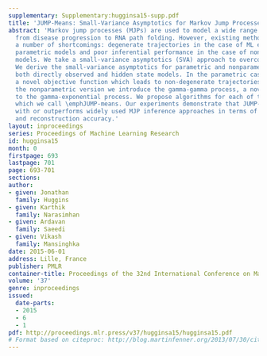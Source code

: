 ```yaml
---
supplementary: Supplementary:hugginsa15-supp.pdf
title: 'JUMP-Means: Small-Variance Asymptotics for Markov Jump Processes'
abstract: 'Markov jump processes (MJPs) are used to model a wide range of phenomenon
  from disease progression to RNA path folding. However, existing methods suffer from
  a number of shortcomings: degenerate trajectories in the case of ML estimation of
  parametric models and poor inferential performance in the case of nonparametric
  models. We take a small-variance asymptotics (SVA) approach to overcome these limitations.
  We derive the small-variance asymptotics for parametric and nonparametric MJPs for
  both directly observed and hidden state models. In the parametric case we obtain
  a novel objective function which leads to non-degenerate trajectories. To derive
  the nonparametric version we introduce the gamma-gamma process, a novel extension
  to the gamma-exponential process. We propose algorithms for each of these formulations,
  which we call \emphJUMP-means. Our experiments demonstrate that JUMP-means is competitive
  with or outperforms widely used MJP inference approaches in terms of both speed
  and reconstruction accuracy.'
layout: inproceedings
series: Proceedings of Machine Learning Research
id: hugginsa15
month: 0
firstpage: 693
lastpage: 701
page: 693-701
sections: 
author:
- given: Jonathan
  family: Huggins
- given: Karthik
  family: Narasimhan
- given: Ardavan
  family: Saeedi
- given: Vikash
  family: Mansinghka
date: 2015-06-01
address: Lille, France
publisher: PMLR
container-title: Proceedings of the 32nd International Conference on Machine Learning
volume: '37'
genre: inproceedings
issued:
  date-parts:
  - 2015
  - 6
  - 1
pdf: http://proceedings.mlr.press/v37/hugginsa15/hugginsa15.pdf
# Format based on citeproc: http://blog.martinfenner.org/2013/07/30/citeproc-yaml-for-bibliographies/
---
```

